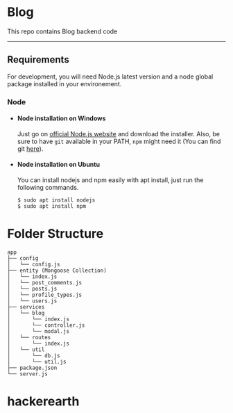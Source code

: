 # Blog
This repo contains Blog backend code

---
## Requirements

For development, you will need Node.js latest version and a node global package installed in your environement.

### Node
- #### Node installation on Windows

  Just go on [official Node.js website](https://nodejs.org/) and download the installer.
Also, be sure to have `git` available in your PATH, `npm` might need it (You can find git [here](https://git-scm.com/)).

- #### Node installation on Ubuntu

  You can install nodejs and npm easily with apt install, just run the following commands.

      $ sudo apt install nodejs
      $ sudo apt install npm


Folder Structure
================

```
app
├── config
│   └── config.js
├── entity (Mongoose Collection)
│   └── index.js
│   └── post_comments.js
│   └── posts.js
│   └── profile_types.js
│   └── users.js
├── services 
│   └── blog
│       └── index.js
│       └── controller.js
│       └── modal.js
│   └── routes
│       └── index.js
│   └── util
│       └── db.js
│       └── util.js
├── package.json
└── server.js
```

# hackerearth
